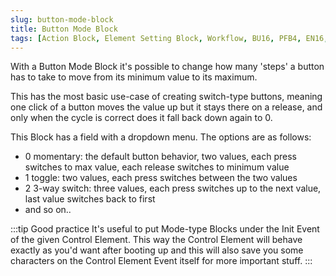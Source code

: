 ```yaml
---
slug: button-mode-block
title: Button Mode Block
tags: [Action Block, Element Setting Block, Workflow, BU16, PFB4, EN16, EF44]
---
```


With a Button Mode Block it's possible to change how many 'steps' a button has to take to move from its minimum value to its maximum.

This has the most basic use-case of creating switch-type buttons, meaning one click of a button moves the value up but it stays there on a release, and only when the cycle is correct does it fall back down again to 0.

This Block has a field with a dropdown menu. The options are as follows:
- 0 momentary: the default button behavior, two values, each press switches to max value, each release switches to minimum value 
- 1 toggle: two values, each press switches between the two values
- 2 3-way switch: three values, each press switches up to the next value, last value switches back to first
- and so on..


:::tip Good practice
It's useful to put Mode-type Blocks under the Init Event of the given Control Element. This way the Control Element will behave exactly as you'd want after booting up and this will also save you some characters on the Control Element Event itself for more important stuff.
:::